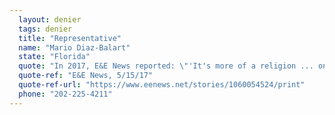 ```yaml
---
  layout: denier
  tags: denier
  title: "Representative"
  name: "Mario Diaz-Balart"
  state: "Florida"
  quote: "In 2017, E&E News reported: \"'It's more of a religion ... on both sides of the issue,' Mario Diaz-Balart said when asked about global warming. Past climate legislation would have been hugely costly to businesses and people in his district, he said, with only a minuscule impact on halting temperature rise. 'I don't play that game,' he said. 'My issue is, \"All right, what is the problem that you're trying to solve?\" and \"Does it solve it?\"'\""
  quote-ref: "E&E News, 5/15/17"
  quote-ref-url: "https://www.eenews.net/stories/1060054524/print"
  phone: "202-225-4211"
---
```

